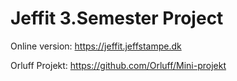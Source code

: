 # Jeffit 3.Semester Project
Online version:
https://jeffit.jeffstampe.dk

Orluff Projekt:
https://github.com/Orluff/Mini-projekt
